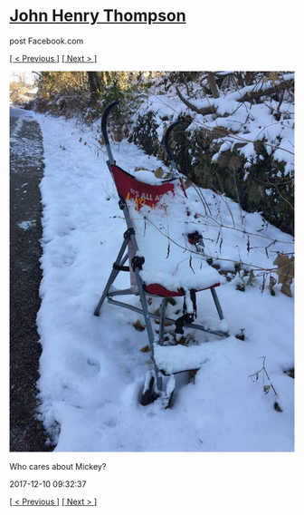 # [John Henry Thompson](../README.md)
post Facebook.com

[[ < Previous ]](2017-12-12-1.md) [[ Next > ]](2017-12-05-1.md)

[![](../media/2017-12-10/Timeline-Photos-Who-cares-about-Mickey.jpg)](../README.md)

Who cares about Mickey?

2017-12-10 09:32:37

[[ < Previous ]](2017-12-12-1.md) [[ Next > ]](2017-12-05-1.md)